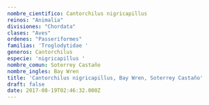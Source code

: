 ```yaml
---
nombre_cientifico: Cantorchilus nigricapillus
reinos: "Animalia"
divisiones: "Chordata"
clases: "Aves"
ordenes: "Passeriformes"
familias: 'Troglodytidae '
generos: Cantorchilus
especie: 'nigricapillus '
nombre_comun: Soterrey Castaño
nombre_ingles: Bay Wren
title: 'Cantorchilus nigricapillus, Bay Wren, Soterrey Castaño'
draft: false
date: 2017-08-19T02:46:32.000Z
---
```


